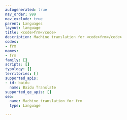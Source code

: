 ```yaml
---
autogenerated: true
nav_order: 999
nav_exclude: true
parent: Languages
layout: language
title: <code>frm</code>
description: Machine translation for <code>frm</code>
codes:
- frm
names:
- frm
family: []
scripts: []
typology: []
territories: []
supported_apis:
- id: baidu
  name: Baidu Translate
supported_qe_apis: []
seo:
  name: Machine translation for frm
  type: Language

---
```


